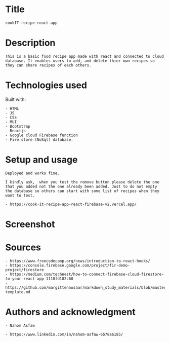 # Title

    cookIT-recipe-react-app

# Description

    This is a basic food recipe app made with react and connected to cloud database. It enables users to add, and delete thier own recipes so they can share recipes of each others.

# Technologies used

Built with:

    - HTML
    - JS
    - CSS
    - MUI
    - Bootstrap
    - Reactjs
    - Google cloud Firebase function
    - Fire store (NoSql) database.

# Setup and usage

    Deployed and works fine.

    I kindly ask,  when you test the remove button please delete the one that you added not the one already been added. Just to do not empty the database so others can start with some list of recipes when they want to test.

    - https://cook-it-recipe-app-react-firebase-v2.vercel.app/

# Screenshot

# Sources

    - https://www.freecodecamp.org/news/introduction-to-react-hooks/
    - https://console.firebase.google.com/project/fir-demo-project/firestore
    - https://medium.com/technest/how-to-connect-firebase-cloud-firestore-to-your-react-app-1118fd182c60
    - https://github.com/margittennosaar/markdown_study_materials/blob/master/README-template.md

# Authors and acknowledgment

    - Nahom Asfaw

    - https://www.linkedin.com/in/nahom-asfaw-6b78a6185/
